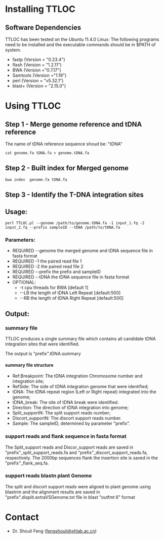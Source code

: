 
# Installing TTLOC 

## Software Dependencies
TTLOC has been tested on the Ubuntu 11.4.0 Linux:
The following programs need to be installed and the executable commands should be in $PATH of system.
* fastp (Version = "0.23.4")
* flash (Version = "1.2.11")
* BWA (Version ="0.7.17")
* Samtools (Version ="1.19")
* perl (Version = "v5.32.1")
* blast+ (Version = "2.15.0")

# Using TTLOC

## Step 1 - Merge genome reference and tDNA reference
The name of tDNA reference sequence shoud be: "tDNA"

`cat genome.fa tDNA.fa > genome.tDNA.fa`


## Step 2 - Built index for Merged genome

`bwa index  genome.fa tDNA.fa`

## Step 3 - Identify the T-DNA integration sites
  
## Usage: 

`perl TTLOC.pl --genome /path/to/genome.tDNA.fa -1 input_1.fq -2 input_2.fq --prefix sampleID --tDNA /path/to/tDNA.fa `

### Parameters:

* REQUIRED --genome the merged genome and tDNA sequence file in fasta format
* REQUIRED -1 the paired read file 1
* REQUIRED -2 the paired read file 2
* REQUIRED --prefix the prefix and sampleID
* REQUIRED --tDNA the tDNA sequence file in fasta format
* OPTIONAL:
	* -t cpu threads for BWA [default 1]
	* --LB the length of tDNA Left Repeat [default:500]
	* --RB the length of tDNA Right Repeat [default:500]


## Output:

### summary file
TTLOC produces a single summary file which contains all candidate tDNA integration sites that were identified.

The output is "prefix".tDNA.summary

#### summary file structure

* Ref:Breakpoint: 	The tDNA integration Chromosome number and integration site;	
* RefSide: 		The side of tDNA integration genome that were identified;
* tDNA: 		The tDNA repeat region (Left or Right repeat) integrated into the genome;
* tDNA_break: 		The site of tDNA break were identified.
* Direction: 		The direction of tDNA integration into genome;
* Split_supportN: 	The split support reads number;
* Discort_supportN: 	The discort support reads number.
* Sample: 		The sampleID, determined by parameter "prefix".

### support reads and flank sequence in fasta format
The Split_support reads and Discor_support reads are saved in "prefix"_split_support_reads.fa and "prefix"_discort_support_reads.fa, respectively.
The 2000bp sequences flank the insertion site is saved in the "prefix"_flank_seq.fa.

### support reads blastn plant Genome
The split and discort support reads were aligned to plant genome using blastnm and the alignment results are saved in "prefix".displit.extraVSGenome.txt file in blast "outfmt 6" format


# Contact

* Dr. Shouli Feng    (fengshouli@xhlab.ac.cn)

